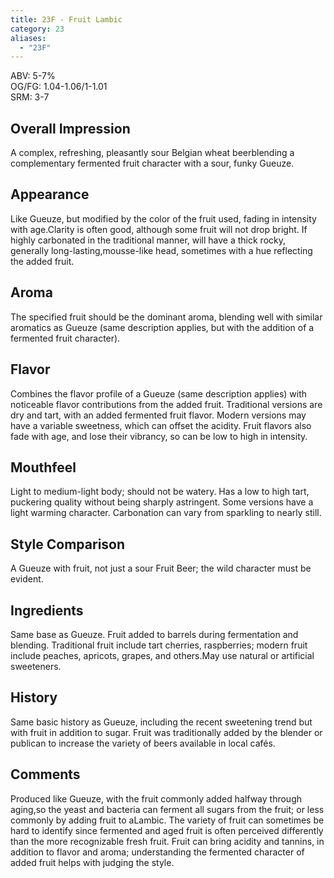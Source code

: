 ```yaml
---
title: 23F - Fruit Lambic
category: 23
aliases: 
  - "23F"
---
```


ABV: 5-7%  
OG/FG: 1.04-1.06/1-1.01  
SRM: 3-7  

## Overall Impression
A complex, refreshing, pleasantly sour Belgian wheat beerblending a complementary fermented fruit character with a sour, funky Gueuze.

## Appearance
Like Gueuze, but modified by the color of the fruit used, fading in intensity with age.Clarity is often good, although some fruit will not drop bright. If highly carbonated in the traditional manner, will have a thick rocky, generally long-lasting,mousse-like head, sometimes with a hue reflecting the added fruit.

## Aroma
The specified fruit should be the dominant aroma, blending well with similar aromatics as Gueuze (same description applies, but with the addition of a fermented fruit character).

## Flavor
Combines the flavor profile of a Gueuze (same description applies) with noticeable flavor contributions from the added fruit. Traditional versions are dry and tart, with an added fermented fruit flavor. Modern versions may have a variable sweetness, which can offset the acidity. Fruit flavors also fade with age, and lose their vibrancy, so can be low to high in intensity.

## Mouthfeel
Light to medium-light body; should not be watery. Has a low to high tart, puckering quality without being sharply astringent. Some versions have a light warming character. Carbonation can vary from sparkling to nearly still.

## Style Comparison
A Gueuze with fruit, not just a sour Fruit Beer; the wild character must be evident.

## Ingredients
Same base as Gueuze. Fruit added to barrels during fermentation and blending. Traditional fruit include tart cherries, raspberries; modern fruit include peaches, apricots, grapes, and others.May use natural or artificial sweeteners.

## History
Same basic history as Gueuze, including the recent sweetening trend but with fruit in addition to sugar. Fruit was traditionally added by the blender or publican to increase the variety of beers available in local cafés.

## Comments
Produced like Gueuze, with the fruit commonly added halfway through aging,so the yeast and bacteria can ferment all sugars from the fruit; or less commonly by adding fruit to aLambic. The variety of fruit can sometimes be hard to identify since fermented and aged fruit is often perceived differently than the more recognizable fresh fruit. Fruit can bring acidity and tannins, in addition to flavor and aroma; understanding the fermented character of added fruit helps with judging the style.